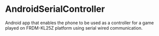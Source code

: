 # AndroidSerialController

Android app that enables the phone to be used as a controller for a game played on FRDM-KL25Z platform using serial wired communication.
